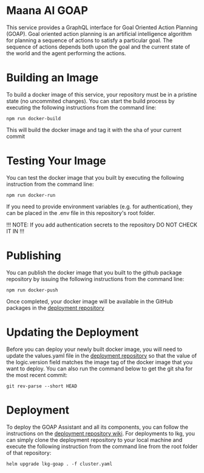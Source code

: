 # Maana AI GOAP 
This service provides a GraphQL interface for Goal Oriented Action Planning
(GOAP).   Goal oriented action planning is an artificial intelligence algorithm for 
planning a sequence of actions to satisfy a particular goal. The sequence of actions 
depends both upon the goal and the current state of the world and the agent
performing the actions.

# Building an Image
To build a docker image of this service, your repository must be in a pristine state (no uncommited changes).   You can start the build process by executing the following instructions from the command line: 
```
npm run docker-build
```
This will build the docker image and tag it with the sha of your current commit

# Testing Your Image
You can test the docker image that you built by executing the following instruction from the command line:
```
npm run docker-run
```
If you need to provide environment variables (e.g. for authentication), they can be placed in the .env file in this repository's root folder.   

!!! NOTE: If you add authentication secrets to the repository DO NOT CHECK IT IN !!!

# Publishing
You can publish the docker image that you built to the github package repository by issuing the following instructions from the command line:
```
npm run docker-push
```
Once completed, your docker image will be available in the GitHub packages in the [deployment repository](https://github.com/maana-io/goap-deployment)

# Updating the Deployment
Before you can deploy your newly built docker image, you will need to update the values.yaml file in the [deployment repository](https://github.com/maana-io/goap-deployment/blob/master/values.yaml) so that the value of the logic.version field matches the image tag of the docker image that you want to deploy.   You can also run the command below to get the git sha for the most recent commit:
```
git rev-parse --short HEAD
```

# Deployment
To deploy the GOAP Assistant and all its components, you can follow the instructions on the [deployment repository wiki](https://github.com/maana-io/goap-deployment/wiki/Deployment-Instructions).   For deployments to lkg, you can simply clone the deployment repository to your local machine and execute the following instruction from the command line from the root folder of that repository:
```
helm upgrade lkg-goap . -f cluster.yaml
```
